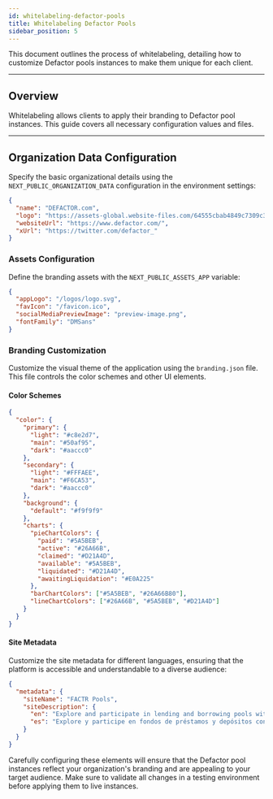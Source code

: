 ```yaml
---
id: whitelabeling-defactor-pools
title: Whitelabeling Defactor Pools
sidebar_position: 5
---
```


This document outlines the process of whitelabeling, detailing how to customize Defactor pools instances to make them unique for each client.

---

## Overview

Whitelabeling allows clients to apply their branding to Defactor pool instances. This guide covers all necessary configuration values and files.

---

## Organization Data Configuration

Specify the basic organizational details using the `NEXT_PUBLIC_ORGANIZATION_DATA` configuration in the environment settings:

```json
{
  "name": "DEFACTOR.com",
  "logo": "https://assets-global.website-files.com/64555cbab4849c7309c3ff36/6455615a7df9d0409fb8f99d_Defactor%20Favicon%20-%2032x32.png",
  "websiteUrl": "https://www.defactor.com/",
  "xUrl": "https://twitter.com/defactor_"
}
```

### Assets Configuration

Define the branding assets with the `NEXT_PUBLIC_ASSETS_APP` variable:

```json
{
  "appLogo": "/logos/logo.svg",
  "favIcon": "/favicon.ico",
  "socialMediaPreviewImage": "preview-image.png",
  "fontFamily": "DMSans"
}
```

### Branding Customization

Customize the visual theme of the application using the `branding.json` file. This file controls the color schemes and other UI elements.

#### Color Schemes

```json
{
  "color": {
    "primary": {
      "light": "#c8e2d7",
      "main": "#50af95",
      "dark": "#aaccc0"
    },
    "secondary": {
      "light": "#FFFAEE",
      "main": "#F6CA53",
      "dark": "#aaccc0"
    },
    "background": {
      "default": "#f9f9f9"
    },
    "charts": {
      "pieChartColors": {
        "paid": "#5A5BEB",
        "active": "#26A66B",
        "claimed": "#D21A4D",
        "available": "#5A5BEB",
        "liquidated": "#D21A4D",
        "awaitingLiquidation": "#E0A225"
      },
      "barChartColors": ["#5A5BEB", "#26A66B80"],
      "lineChartColors": ["#26A66B", "#5A5BEB", "#D21A4D"]
    }
  }
}
```

#### Site Metadata

Customize the site metadata for different languages, ensuring that the platform is accessible and understandable to a diverse audience:

```json
{
  "metadata": {
    "siteName": "FACTR Pools",
    "siteDescription": {
      "en": "Explore and participate in lending and borrowing pools with ease",
      "es": "Explore y participe en fondos de préstamos y depósitos con facilidad."
    }
  }
}
```

Carefully configuring these elements will ensure that the Defactor pool instances reflect your organization's branding and are appealing to your target audience. Make sure to validate all changes in a testing environment before applying them to live instances.

